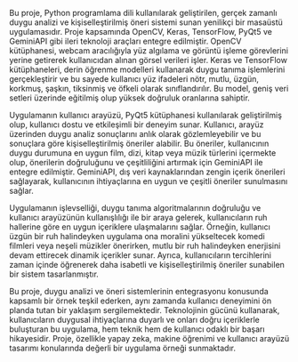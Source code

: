 Bu proje, Python programlama dili kullanılarak geliştirilen, gerçek zamanlı duygu analizi ve kişiselleştirilmiş öneri sistemi sunan yenilikçi bir masaüstü uygulamasıdır. Proje kapsamında OpenCV, Keras, TensorFlow, PyQt5 ve GeminiAPI gibi ileri teknoloji araçları entegre edilmiştir. OpenCV kütüphanesi, webcam aracılığıyla yüz algılama ve görüntü işleme görevlerini yerine getirerek kullanıcıdan alınan görsel verileri işler. Keras ve TensorFlow kütüphaneleri, derin öğrenme modelleri kullanarak duygu tanıma işlemlerini gerçekleştirir ve bu sayede kullanıcı yüz ifadeleri nötr, mutlu, üzgün, korkmuş, şaşkın, tiksinmiş ve öfkeli olarak sınıflandırılır. Bu model, geniş veri setleri üzerinde eğitilmiş olup yüksek doğruluk oranlarına sahiptir.

Uygulamanın kullanıcı arayüzü, PyQt5 kütüphanesi kullanılarak geliştirilmiş olup, kullanıcı dostu ve etkileşimli bir deneyim sunar. Kullanıcı, arayüz üzerinden duygu analiz sonuçlarını anlık olarak gözlemleyebilir ve bu sonuçlara göre kişiselleştirilmiş öneriler alabilir. Bu öneriler, kullanıcının duygu durumuna en uygun film, dizi, kitap veya müzik türlerini içermekte olup, önerilerin doğruluğunu ve çeşitliliğini artırmak için GeminiAPI ile entegre edilmiştir. GeminiAPI, dış veri kaynaklarından zengin içerik önerileri sağlayarak, kullanıcının ihtiyaçlarına en uygun ve çeşitli öneriler sunulmasını sağlar.

Uygulamanın işlevselliği, duygu tanıma algoritmalarının doğruluğu ve kullanıcı arayüzünün kullanışlılığı ile bir araya gelerek, kullanıcıların ruh hallerine göre en uygun içeriklere ulaşmalarını sağlar. Örneğin, kullanıcı üzgün bir ruh halindeyken uygulama ona moralini yükseltecek komedi filmleri veya neşeli müzikler önerirken, mutlu bir ruh halindeyken enerjisini devam ettirecek dinamik içerikler sunar. Ayrıca, kullanıcıların tercihlerini zaman içinde öğrenerek daha isabetli ve kişiselleştirilmiş öneriler sunabilen bir sistem tasarlanmıştır.

Bu proje, duygu analizi ve öneri sistemlerinin entegrasyonu konusunda kapsamlı bir örnek teşkil ederken, aynı zamanda kullanıcı deneyimini ön planda tutan bir yaklaşım sergilemektedir. Teknolojinin gücünü kullanarak, kullanıcıların duygusal ihtiyaçlarına duyarlı ve onları doğru içeriklerle buluşturan bu uygulama, hem teknik hem de kullanıcı odaklı bir başarı hikayesidir. Proje, özellikle yapay zeka, makine öğrenimi ve kullanıcı arayüzü tasarımı konularında değerli bir uygulama örneği sunmaktadır.
